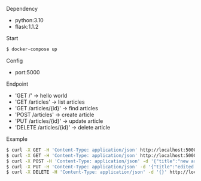 Dependency

- python:3.10
- flask:1.1.2

Start

```sh
$ docker-compose up
```

Config

- port:5000

Endpoint

- 'GET /' -> hello world
- 'GET /articles' -> list articles
- 'GET /articles/{id}' -> find articles
- 'POST /articles' -> create article
- 'PUT /articles/{id}' -> update article
- 'DELETE /articles/{id}' -> delete article

Example

```sh
$ curl -X GET -H 'Content-Type: application/json' http://localhost:5000/articles
$ curl -X GET -H 'Content-Type: application/json' http://localhost:5000/articles/xxx
$ curl -X POST -H 'Content-Type: application/json' -d '{"title":"new article","content":"hello world!!!"}' http://localhost:5000/articles
$ curl -X PUT -H 'Content-Type: application/json' -d '{"title":"edited article","content":"good night!"}' http://localhost:5000/articles/xxx
$ curl -X DELETE -H 'Content-Type: application/json' -d '{}' http://localhost:5000/articles/xxx
```
